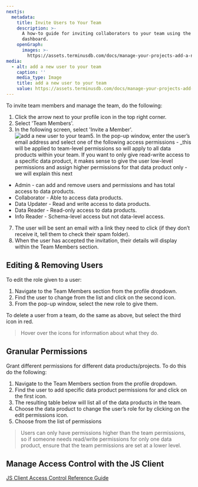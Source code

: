 ```yaml
---
nextjs:
  metadata:
    title: Invite Users to Your Team
    description: >-
      A how-to guide for inviting collaborators to your team using the TerminusCMS
      dashboard.
    openGraph:
      images: >-
        https://assets.terminusdb.com/docs/manage-your-projects-add-a-new-user.png
media:
  - alt: add a new user to your team
    caption: ''
    media_type: Image
    title: add a new user to your team
    value: https://assets.terminusdb.com/docs/manage-your-projects-add-a-new-user.png
---
```


To invite team members and manage the team, do the following:

1.  Click the arrow next to your profile icon in the top right corner.
2.  Select 'Team Members'.
3.  In the following screen, select 'Invite a Member'.
![add a new user to your team](https://assets.terminusdb.com/docs/manage-your-projects-add-a-new-user.png)5.  In the pop-up window, enter the user’s email address and select one of the following access permissions - \_this will be applied to team-level permissions so will apply to all data products within your team. If you want to only give read-write access to a specific data product, it makes sense to give the user low-level permissions and assign higher permissions for that data product only - we will explain this next

*   Admin - can add and remove users and permissions and has total access to data products.
*   Collaborator - Able to access data products.
*   Data Updater - Read and write access to data products.
*   Data Reader - Read-only access to data products.
*   Info Reader - Schema-level access but not data-level access.

7.  The user will be sent an email with a link they need to click (if they don’t receive it, tell them to check their spam folder).
8.  When the user has accepted the invitation, their details will display within the Team Members section.

## **Editing & Removing Users**

To edit the role given to a user:

1.  Navigate to the Team Members section from the profile dropdown.
2.  Find the user to change from the list and click on the second icon.
3.  From the pop-up window, select the new role to give them.

To delete a user from a team, do the same as above, but select the third icon in red.

> Hover over the icons for information about what they do.

## **Granular Permissions**

Grant different permissions for different data products/projects. To do this do the following:

1.  Navigate to the Team Members section from the profile dropdown.
2.  Find the user to add specific data product permissions for and click on the first icon.
3.  The resulting table below will list all of the data products in the team.
4.  Choose the data product to change the user’s role for by clicking on the edit permissions icon.
5.  Choose from the list of permissions

> Users can only have permissions higher than the team permissions, so if someone needs read/write permissions for only one data product, ensure that the team permissions are set at a lower level.

## Manage Access Control with the JS Client

[JS Client Access Control Reference Guide](/docs/js-client-access-control-reference/)